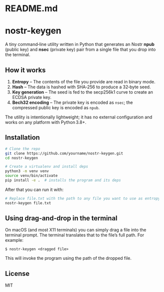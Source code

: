 # README.md
# nostr-keygen

A tiny command‑line utility written in Python that generates an Nostr **npub** (public key) and **nsec** (private key) pair from a single file that you drop into the terminal.

## How it works

1. **Entropy** – The contents of the file you provide are read in binary mode.
2. **Hash** – The data is hashed with SHA‑256 to produce a 32‑byte seed.
3. **Key generation** – The seed is fed to the secp256k1 curve to create an ECDSA private key.
4. **Bech32 encoding** – The private key is encoded as `nsec`; the compressed public key is encoded as `npub`.

The utility is intentionally lightweight; it has no external configuration and works on any platform with Python 3.8+.

## Installation

```bash
# Clone the repo
git clone https://github.com/yourname/nostr-keygen.git
cd nostr-keygen

# Create a virtualenv and install deps
python3 -m venv venv
source venv/bin/activate
pip install -e .  # installs the program and its deps
```

After that you can run it with:

```bash
# Replace file.txt with the path to any file you want to use as entropy
nostr-keygen file.txt
```

## Using drag‑and‑drop in the terminal

On macOS (and most X11 terminals) you can simply drag a file into the terminal prompt. The terminal translates that to the file’s full path. For example:

```
$ nostr-keygen <dragged file>
```

This will invoke the program using the path of the dropped file.

## License

MIT
